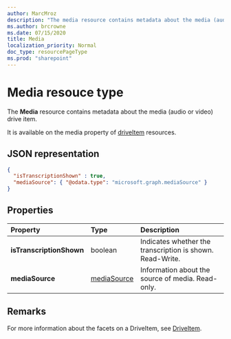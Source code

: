 ```yaml
---
author: MarcMroz
description: "The media resource contains metadata about the media (audio or video) drive item."
ms.author: brcrowne
ms.date: 07/15/2020
title: Media
localization_priority: Normal
doc_type: resourcePageType
ms.prod: "sharepoint"
---
```

# Media resouce type

The **Media** resource contains metadata about the media (audio or video) drive item.

It is available on the media property of [driveItem][item-resource] resources.

## JSON representation

<!-- {
  "blockType": "resource",
  "@odata.type": "microsoft.graph.media"
}-->

```json
{
  "isTranscriptionShown" : true,
  "mediaSource": { "@odata.type": "microsoft.graph.mediaSource" }
}
```

## Properties

| Property                 | Type                  | Description                                                                                                   |
| :----------------------- | :-------------------- | :------------------------------------------------------------------------------------------------------------ 
| **isTranscriptionShown** | boolean               | Indicates whether the transcription is shown. Read-Write.                                                     |
| **mediaSource**          | [mediaSource](mediaSource.md)         | Information about the source of media. Read-only.                                                             | 

## Remarks

For more information about the facets on a DriveItem, see [DriveItem](driveitem.md).

[item-resource]: ../resources/driveitem.md
[mediaSource]: mediaSource.md

<!-- {
  "type": "#page.annotation",
  "description": "The media resource type provides information about the media item.",
  "keywords": "mediaItem,client,media info,onedrive",
  "section": "documentation",
  "tocPath": "Facets/Media"
} -->
